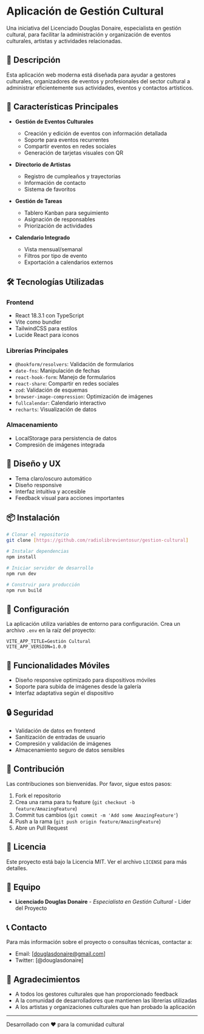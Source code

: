 # Aplicación de Gestión Cultural

Una iniciativa del Licenciado Douglas Donaire, especialista en gestión cultural, para facilitar la administración y organización de eventos culturales, artistas y actividades relacionadas.

## 🎯 Descripción

Esta aplicación web moderna está diseñada para ayudar a gestores culturales, organizadores de eventos y profesionales del sector cultural a administrar eficientemente sus actividades, eventos y contactos artísticos.

## 🚀 Características Principales

- **Gestión de Eventos Culturales**
  - Creación y edición de eventos con información detallada
  - Soporte para eventos recurrentes
  - Compartir eventos en redes sociales
  - Generación de tarjetas visuales con QR

- **Directorio de Artistas**
  - Registro de cumpleaños y trayectorias
  - Información de contacto
  - Sistema de favoritos

- **Gestión de Tareas**
  - Tablero Kanban para seguimiento
  - Asignación de responsables
  - Priorización de actividades

- **Calendario Integrado**
  - Vista mensual/semanal
  - Filtros por tipo de evento
  - Exportación a calendarios externos

## 🛠️ Tecnologías Utilizadas

### Frontend
- React 18.3.1 con TypeScript
- Vite como bundler
- TailwindCSS para estilos
- Lucide React para iconos

### Librerías Principales
- `@hookform/resolvers`: Validación de formularios
- `date-fns`: Manipulación de fechas
- `react-hook-form`: Manejo de formularios
- `react-share`: Compartir en redes sociales
- `zod`: Validación de esquemas
- `browser-image-compression`: Optimización de imágenes
- `fullcalendar`: Calendario interactivo
- `recharts`: Visualización de datos

### Almacenamiento
- LocalStorage para persistencia de datos
- Compresión de imágenes integrada

## 🎨 Diseño y UX

- Tema claro/oscuro automático
- Diseño responsive
- Interfaz intuitiva y accesible
- Feedback visual para acciones importantes

## 📦 Instalación

```bash
# Clonar el repositorio
git clone [https://github.com/radiolibrevientosur/gestion-cultural]

# Instalar dependencias
npm install

# Iniciar servidor de desarrollo
npm run dev

# Construir para producción
npm run build
```

## 🔧 Configuración

La aplicación utiliza variables de entorno para configuración. Crea un archivo `.env` en la raíz del proyecto:

```env
VITE_APP_TITLE=Gestión Cultural
VITE_APP_VERSION=1.0.0
```

## 📱 Funcionalidades Móviles

- Diseño responsive optimizado para dispositivos móviles
- Soporte para subida de imágenes desde la galería
- Interfaz adaptativa según el dispositivo

## 🔒 Seguridad

- Validación de datos en frontend
- Sanitización de entradas de usuario
- Compresión y validación de imágenes
- Almacenamiento seguro de datos sensibles

## 🤝 Contribución

Las contribuciones son bienvenidas. Por favor, sigue estos pasos:

1. Fork el repositorio
2. Crea una rama para tu feature (`git checkout -b feature/AmazingFeature`)
3. Commit tus cambios (`git commit -m 'Add some AmazingFeature'`)
4. Push a la rama (`git push origin feature/AmazingFeature`)
5. Abre un Pull Request

## 📄 Licencia

Este proyecto está bajo la Licencia MIT. Ver el archivo `LICENSE` para más detalles.

## 👥 Equipo

- **Licenciado Douglas Donaire** - *Especialista en Gestión Cultural* - Líder del Proyecto

## 📞 Contacto

Para más información sobre el proyecto o consultas técnicas, contactar a:

- Email: [douglasdonaire@gmail.com]
- Twitter: [@douglasdonaire]

## 🙏 Agradecimientos

- A todos los gestores culturales que han proporcionado feedback
- A la comunidad de desarrolladores que mantienen las librerías utilizadas
- A los artistas y organizaciones culturales que han probado la aplicación

---

Desarrollado con ❤️ para la comunidad cultural